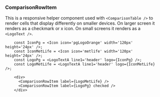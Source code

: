 ### ComparisonRowItem

This is a responsive helper component used with `<ComparisonTable />` to render cells that display differently on smaller devices. On larger screen it renders as  a checkmark or x icon. On small screens it renders as a `<LogoText />`.

```example
    const IconPg = <Icon icon='pgLogoOrange' width='120px' height='24px' />;
    const IconMetLife = <Icon icon='metlife' width='120px' height='24px' />;
    const LogoPg = <LogoTextA line1='header' logo={IconPg} />;
    const LogoMetLife = <LogoTextA line1='header' logo={IconMetLife} />;

    <div>
      <ComparisonRowItem label={LogoMetLife} />
      <ComparisonRowItem label={LogoPg} checked />
    </div>
```
